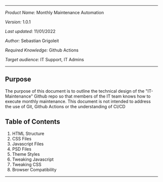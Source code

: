 ***
*Product Name:* Monthly Maintenance Automation

*Version:* 1.0.1

*Last updated:* 11/01/2022

*Author:* Sebastian Grigoleit

*Required Knowledge:* Github Actions

*Target audience:* IT Support, IT Admins

***

## Purpose
The purpose of this document is to outline the technical design of the "IT-Maintenance" Github repo so that members of the IT team knows how to execute monthly maintenance. This document is not intended to address the use of Git, Github Actions or the understanding of CI/CD

## Table of Contents
1. HTML Structure
2. CSS Files
3. Javascript Files
4. PSD Files
5. Theme Styles
6. Tweaking Javascript
7. Tweaking CSS
8. Browser Compatibility
***